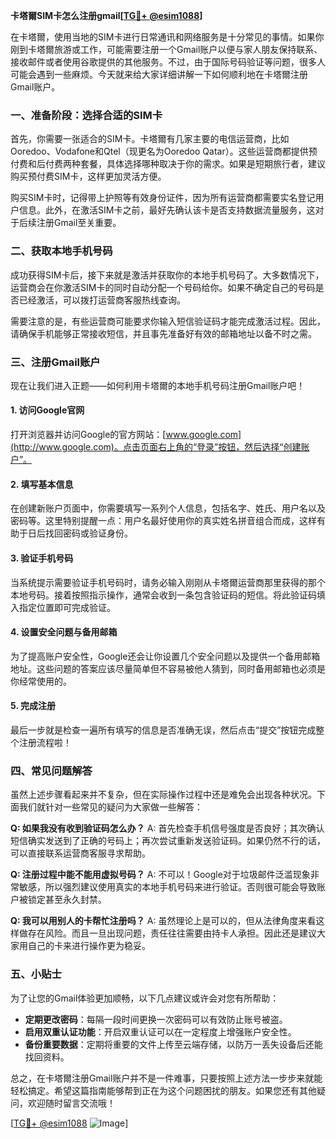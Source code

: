 **卡塔爾SIM卡怎么注册gmail[[TG💪+ @esim1088](https://t.me/s/esim1088)]**

在卡塔爾，使用当地的SIM卡进行日常通讯和网络服务是十分常见的事情。如果你刚到卡塔爾旅游或工作，可能需要注册一个Gmail账户以便与家人朋友保持联系、接收邮件或者使用谷歌提供的其他服务。不过，由于国际号码验证等问题，很多人可能会遇到一些麻烦。今天就来给大家详细讲解一下如何顺利地在卡塔爾注册Gmail账户。

### 一、准备阶段：选择合适的SIM卡

首先，你需要一张适合的SIM卡。卡塔爾有几家主要的电信运营商，比如Ooredoo、Vodafone和Qtel（现更名为Ooredoo Qatar）。这些运营商都提供预付费和后付费两种套餐，具体选择哪种取决于你的需求。如果是短期旅行者，建议购买预付费SIM卡，这样更加灵活方便。

购买SIM卡时，记得带上护照等有效身份证件，因为所有运营商都需要实名登记用户信息。此外，在激活SIM卡之前，最好先确认该卡是否支持数据流量服务，这对于后续注册Gmail至关重要。

### 二、获取本地手机号码

成功获得SIM卡后，接下来就是激活并获取你的本地手机号码了。大多数情况下，运营商会在你激活SIM卡的同时自动分配一个号码给你。如果不确定自己的号码是否已经激活，可以拨打运营商客服热线查询。

需要注意的是，有些运营商可能要求你输入短信验证码才能完成激活过程。因此，请确保手机能够正常接收短信，并且事先准备好有效的邮箱地址以备不时之需。

### 三、注册Gmail账户

现在让我们进入正题——如何利用卡塔爾的本地手机号码注册Gmail账户吧！

#### 1. 访问Google官网

打开浏览器并访问Google的官方网站：[www.google.com](http://www.google.com)。点击页面右上角的“登录”按钮，然后选择“创建账户”。

#### 2. 填写基本信息

在创建新账户页面中，你需要填写一系列个人信息，包括名字、姓氏、用户名以及密码等。这里特别提醒一点：用户名最好使用你的真实姓名拼音组合而成，这样有助于日后找回密码或验证身份。

#### 3. 验证手机号码

当系统提示需要验证手机号码时，请务必输入刚刚从卡塔爾运营商那里获得的那个本地号码。接着按照指示操作，通常会收到一条包含验证码的短信。将此验证码填入指定位置即可完成验证。

#### 4. 设置安全问题与备用邮箱

为了提高账户安全性，Google还会让你设置几个安全问题以及提供一个备用邮箱地址。这些问题的答案应该尽量简单但不容易被他人猜到，同时备用邮箱也必须是你经常使用的。

#### 5. 完成注册

最后一步就是检查一遍所有填写的信息是否准确无误，然后点击“提交”按钮完成整个注册流程啦！

### 四、常见问题解答

虽然上述步骤看起来并不复杂，但在实际操作过程中还是难免会出现各种状况。下面我们就针对一些常见的疑问为大家做一些解答：

**Q: 如果我没有收到验证码怎么办？**
A: 首先检查手机信号强度是否良好；其次确认短信确实发送到了正确的号码上；再次尝试重新发送验证码。如果仍然不行的话，可以直接联系运营商客服寻求帮助。

**Q: 注册过程中能不能用虚拟号码？**
A: 不可以！Google对于垃圾邮件泛滥现象非常敏感，所以强烈建议使用真实的本地手机号码来进行验证。否则很可能会导致账户被锁定甚至永久封禁。

**Q: 我可以用别人的卡帮忙注册吗？**
A: 虽然理论上是可以的，但从法律角度来看这样做存在风险。而且一旦出现问题，责任往往需要由持卡人承担。因此还是建议大家用自己的卡来进行操作更为稳妥。

### 五、小贴士

为了让您的Gmail体验更加顺畅，以下几点建议或许会对您有所帮助：

- **定期更改密码**：每隔一段时间更换一次密码可以有效防止账号被盗。
- **启用双重认证功能**：开启双重认证可以在一定程度上增强账户安全性。
- **备份重要数据**：定期将重要的文件上传至云端存储，以防万一丢失设备后还能找回资料。

总之，在卡塔爾注册Gmail账户并不是一件难事，只要按照上述方法一步步来就能轻松搞定。希望这篇指南能够帮到正在为这个问题困扰的朋友。如果您还有其他疑问，欢迎随时留言交流哦！

[[TG💪+ @esim1088](https://t.me/s/esim1088) ![Image](https://i.postimg.cc/4NQfJmqS/Snipaste-2025-05-13-00-14-12.png)]